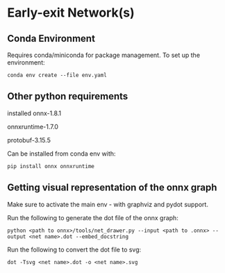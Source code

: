 # Early-exit Network(s)

## Conda Environment
Requires conda/miniconda for package management.
To set up the environment: 

`conda env create --file env.yaml`

## Other python requirements
installed onnx-1.8.1 

onnxruntime-1.7.0 

protobuf-3.15.5

Can be installed from conda env with:

`pip install onnx onnxruntime`

## Getting visual representation of the onnx graph
Make sure to activate the main env - with graphviz and pydot support.

Run the following to generate the dot file of the onnx graph:

`python <path to onnx>/tools/net_drawer.py --input <path to .onnx> --output <net name>.dot --embed_docstring`

Run the following to convert the dot file to svg:

`dot -Tsvg <net name>.dot -o <net name>.svg`
